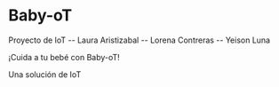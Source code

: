# Baby-oT
Proyecto de IoT -- Laura Aristizabal -- Lorena Contreras -- Yeison Luna

¡Cuida a tu bebé con Baby-oT!

Una solución de IoT
